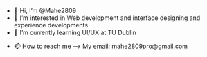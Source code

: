 - 👋 Hi, I’m @Mahe2809
- 👀 I’m interested in Web development and interface designing and experience developments
- 🌱 I’m currently learning UI/UX at TU Dublin
<!-- - 💞️ I’m looking to collaborate on ... -->
- 📫 How to reach me --> My email: mahe2809pro@gmail.com

<!---
Mahe2809/Mahe2809 is a ✨ special ✨ repository because its `README.md` (this file) appears on your GitHub profile.
You can click the Preview link to take a look at your changes.
--->
